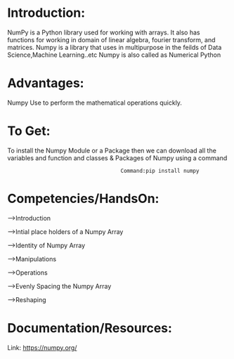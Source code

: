 # Introduction:
NumPy is a Python library used for working with arrays. It also has functions for working in domain of linear algebra, fourier transform, and matrices.
Numpy is a library that uses in multipurpose in the feilds of Data Science,Machine Learning..etc
Numpy is also called as Numerical Python

# Advantages:
 Numpy Use to perform the mathematical operations quickly.

# To Get:
To install the Numpy Module or a Package then we can download all the variables and function and classes & Packages of Numpy using a command

                                        Command:pip install numpy
   
# Competencies/HandsOn:
-->Introduction

-->Intial place holders of a Numpy Array

-->Identity of Numpy Array

-->Manipulations

-->Operations

-->Evenly Spacing the Numpy Array

-->Reshaping

# Documentation/Resources:
Link: https://numpy.org/


